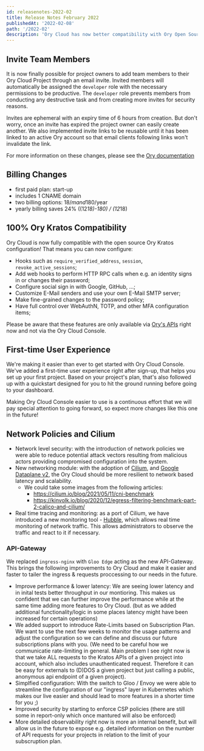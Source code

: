 ```yaml
---
id: releasenotes-2022-02
title: Release Notes February 2022
publishedAt: '2022-02-08'
path: '/2022-02'
description: 'Ory Cloud has now better compatibility with Ory Open Source features, new Network Policies, Cilium and generally performance improving changes.'
---
```


## Invite Team Members

It is now finally possible for project owners to add team members to their Ory
Cloud Project through an email invite. Invited members will automatically be
assigned the `developer` role with the necessary permissions to be productive.
The `developer` role prevents members from conducting any destructive task and
from creating more invites for security reasons.

Invites are ephemeral with an expiry time of 6 hours from creation. But don't
worry, once an invite has expired the project owner can easily create another.
We also implemented invite links to be reusable until it has been linked to an
active Ory account so that email clients following links won't invalidate the
link.

For more information on these changes, please see the
[Ory documentation](https://www.ory.sh/docs/concepts/project-invite-membership)

## Billing Changes

- first paid plan: start-up
- includes 1 CNAME domain
- two billing options: 18$/m and 180$/year
- yearly billing saves 24% ((12*18)-180) / (12*18)

## 100% Ory Kratos Compatibility

Ory Cloud is now fully compatible with the open source Ory Kratos configuration! That means you can now configure:

* Hooks such as `require_verified_address`, `session`, `revoke_active_sessions`;
* Add web hooks to perform HTTP RPC calls when e.g. an identity signs in or changes their password;
* Configure social sign in with Google, GitHub, ...;
* Customize E-Mail senders and use your own E-Mail SMTP server;
* Make fine-grained changes to the password policy;
* Have full control over WebAuthN, TOTP, and other MFA configuration items;

Please be aware that these features are only available via [Ory's APIs](https://www.ory.sh/docs/reference/api) right now and not via the Ory Cloud Console.

## First-time User Experience

We're making it easier than ever to get started with Ory Cloud Console. We've added a first-time user experience right after sign-up, that helps you set up your first project. Based on your project's plan, that's also followed up with a quickstart designed for you to hit the ground running before going to your dashboard.

Making Ory Cloud Console easier to use is a continuous effort that we will pay special attention to going forward, so expect more changes like this one in the future!

## Network Policies and Cilium

- Network level security: with the introduction of network policies we were able to reduce potential attack vectors resulting from malicious actors providing compromised configuration into the system.
- New networking module: with the adoption of [Cilium](https://cilium.io/), and [Google Dataplane v2](https://cloud.google.com/kubernetes-engine/docs/concepts/dataplane-v2), the Ory Cloud should be more resilient to network based latency and scalability.
    + We could take some images from the following articles:
        * https://cilium.io/blog/2021/05/11/cni-benchmark
        * https://kinvolk.io/blog/2020/12/egress-filtering-benchmark-part-2-calico-and-cilium/
- Real time tracing and monitoring: as a port of Cilium, we have introduced a new monitoring tool - [Hubble](https://github.com/cilium/hubble), which allows real time monitoring of network traffic. This allows administrators to observe the traffic and react to it if necessary.

### API-Gateway

We replaced `ingress-nginx` with `Gloo Edge` acting as the new API-Gateway. This brings the following improvements to Ory Cloud and make it easier and faster to
tailer the ingress & requests proccessing to our needs in the future.

- Improve performance & lower latency: We are seeing lower latency and in inital tests better throughput in our montioring. This makes us confident that we can further improve the
  performance while at the same time adding more features to Ory Cloud. (but as we added additional functionality/logic in some places latency might have been increased for certain operations)
- We added support to introduce Rate-Limits based on Subscription Plan. We want to use the next few weeks to monitor the usage patterns and adjust the configuration so we can define and discuss our
  future subscriptions plans with you. (We need to be careful how we communicatie rate-limiting in general. Main problem I see right now is that we take ALL requests to the Kratos APIs of a given project
  into account, which also includes unauthenticated request. Therefore it can be easy for externals to (D)DOS a given project but just calling a public, anonymous api endpoint of a given project).
- Simplfied configuration: With the switch to Gloo / Envoy we were able to streamline the configuration of our "ingress" layer in Kubernetes which makes our live easier and should lead to more features in a shorter time for you ;)
- Improved security by starting to enforce CSP policies (there are still some in report-only which once mantured will also be enforced)
- More detailed observability right now is more an internal benefit, but will allow us in the future to expose e.g. detailed information on the number of API requests for your projects in relation to the limit of your subscruption plan. 


